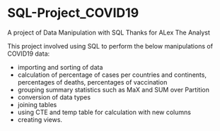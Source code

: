 # SQL-Project_COVID19
A project of Data Manipulation with SQL
Thanks for ALex The Analyst

This project involved using SQL to perform the below manipulations of COVID19 data: 
- importing and sorting of data
- calculation of percentage of cases per countries and continents, percentages of deaths, percentages of vaccination
- grouping summary statistics such as MaX and SUM over Partition
- conversion of data types
- joining tables
- using CTE and temp table for calculation with new columns
- creating views.  

